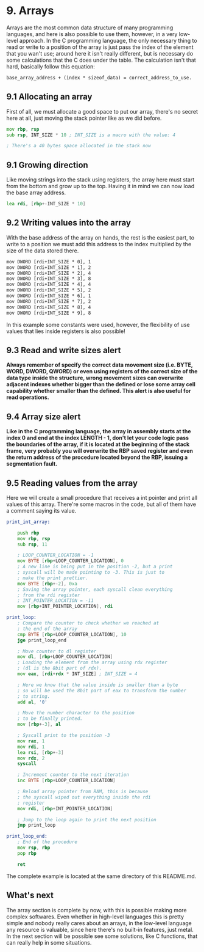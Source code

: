 # 9. Arrays
Arrays are the most common data structure of many programming languages, and here is also possible to use them, however, in a very low-level approach. In the C programming language, the only necessary thing to read or write to a position of the array is just pass the index of the element that you wan't use; around here it isn't really different, but is necessary do some calculations that the C does under the table. The calculation isn't that hard, basically follow this equation:
```txt
base_array_address + (index * sizeof_data) = correct_address_to_use.
```


## 9.1 Allocating an array
First of all, we must allocate a good space to put our array, there's no secret here at all, just moving the stack pointer like as we did before.

```asm
mov rbp, rsp
sub rsp, INT_SIZE * 10 ; INT_SIZE is a macro with the value: 4

; There's a 40 bytes space allocated in the stack now
```

## 9.1 Growing direction
Like moving strings into the stack using registers, the array here must start from the bottom and grow up to the top. Having it in mind we can now load the base array address.
```asm
lea rdi, [rbp+-INT_SIZE * 10]
```

## 9.2 Writing values into the array
With the base address of the array on hands, the rest is the easiest part, to write to a position we must add this address to the index multiplied by the size of the data stored there.
```txt
mov DWORD [rdi+INT_SIZE * 0], 1
mov DWORD [rdi+INT_SIZE * 1], 2
mov DWORD [rdi+INT_SIZE * 2], 4
mov DWORD [rdi+INT_SIZE * 3], 8
mov DWORD [rdi+INT_SIZE * 4], 4
mov DWORD [rdi+INT_SIZE * 5], 2
mov DWORD [rdi+INT_SIZE * 6], 1
mov DWORD [rdi+INT_SIZE * 7], 2
mov DWORD [rdi+INT_SIZE * 8], 4
mov DWORD [rdi+INT_SIZE * 9], 8
```
In this example some constants were used, however, the flexibility of use values that lies inside registers is also possible!

## 9.3 Read and write sizes alert
**Always remember of specify the correct data movement size (i.e. BYTE, WORD, DWORD, QWORD) or even using registers of the correct size of the data type inside the structure, wrong movement sizes can overwrite adjacent indexes whether bigger than the defined or lose some array cell capability whether smaller than the defined. This alert is also useful for read operations.**

## 9.4 Array size alert
**Like in the C programming language, the array in assembly starts at the index 0 and end at the index LENGTH - 1, don't let your code logic pass the boundaries of the array, if it is located at the beginning of the stack frame, very probably you will overwrite the RBP saved register and even the return address of the procedure located beyond the RBP, issuing a segmentation fault.**

## 9.5 Reading values from the array
Here we will create a small procedure that receives a int pointer and print all values of this array. There're some macros in the code, but all of them have a comment saying its value.
```asm
print_int_array:

    push rbp
    mov rbp, rsp
    sub rsp, 11

    ; LOOP_COUNTER_LOCATION = -1
    mov BYTE [rbp+LOOP_COUNTER_LOCATION], 0
    ; A new line is being put in the position -2, but a print 
    ; syscall will be made pointing to -3. This is just to
    ; make the print prettier.
    mov BYTE [rbp+-2], 0xa
    ; Saving the array pointer, each syscall clean everything
    ; from the rdi register
    ; INT_POINTER_LOCATION = -11
    mov [rbp+INT_POINTER_LOCATION], rdi

print_loop:
    ; Compare the counter to check whether we reached at
    ; the end of the array
    cmp BYTE [rbp+LOOP_COUNTER_LOCATION], 10
    jge print_loop_end

    ; Move counter to dl register
    mov dl, [rbp+LOOP_COUNTER_LOCATION]
    ; Loading the element from the array using rdx register
    ; (dl is the 8bit part of rdx).
    mov eax, [rdi+rdx * INT_SIZE] ; INT_SIZE = 4

    ; Here we know that the value inside is smaller than a byte
    ; so will be used the 8bit part of eax to transform the number
    ; to string.
    add al, '0'

    ; Move the number character to the position
    ; to be finally printed.
    mov [rbp+-3], al

    ; Syscall print to the position -3
    mov rax, 1
    mov rdi, 1
    lea rsi, [rbp+-3]
    mov rdx, 2
    syscall

    ; Increment counter to the next iteration
    inc BYTE [rbp+LOOP_COUNTER_LOCATION]

    ; Reload array pointer from RAM, this is because
    ; the syscall wiped out everything inside the rdi
    ; register
    mov rdi, [rbp+INT_POINTER_LOCATION]

    ; Jump to the loop again to print the next position
    jmp print_loop

print_loop_end:
    ; End of the procedure
    mov rsp, rbp
    pop rbp

    ret
```
The complete example is located at the same directory of this README.md.

## What's next
The array section is complete by now, with this is possible making more complex softwares. Even whether in high-level languages this is pretty simple and nobody really cares about an arrays, in the low-level language any resource is valuable, since here there's no built-in features, just metal. In the next section will be possible see some solutions, like C functions, that can really help in some situations.